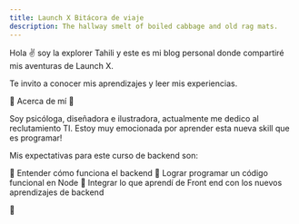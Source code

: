 ```yaml
---
title: Launch X Bitácora de viaje
description: The hallway smelt of boiled cabbage and old rag mats.
---
```


Hola ✌️  soy la explorer Tahili y este es mi blog personal donde compartiré mis aventuras de Launch X.

Te invito a conocer mis aprendizajes y leer mis experiencias.

🌸 Acerca de mí 🌸

Soy psicóloga, diseñadora e ilustradora, actualmente me dedico al reclutamiento TI. Estoy muy emocionada por aprender esta nueva skill que es programar!

Mis expectativas para este curso de backend son:

🌸 Entender cómo funciona el backend 
🌸 Lograr programar un código funcional en Node
🌸 Integrar lo que aprendí de Front end con los nuevos aprendizajes de backend



🚀
